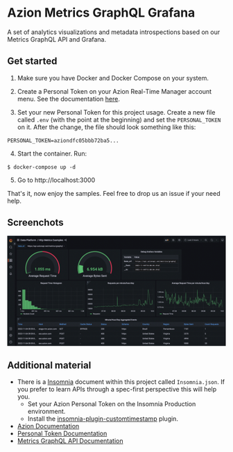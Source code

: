 # Azion Metrics GraphQL Grafana
A set of analytics visualizations and metadata introspections based on our Metrics GraphQL API and Grafana.

## Get started
1. Make sure you have Docker and Docker Compose on your system.

2. Create a Personal Token on your Azion Real-Time Manager account menu.
See the documentation [here](https://www.azion.com/en/documentation/products/accounts/personal-tokens).

3. Set your new Personal Token for this project usage.
Create a new file called `.env` (with the point at the beginning) and set the `PERSONAL_TOKEN` on it.
After the change, the file should look something like this:
```
PERSONAL_TOKEN=aziondfc05bbb72ba5...
```

4. Start the container. Run:
```
$ docker-compose up -d
```

5. Go to http://localhost:3000

That's it, now enjoy the samples. Feel free to drop us an issue if your need help.

## Screenchots
![Http Metrics](screenshots/http_metrics.png)

## Additional material
- There is a [Insomnia](https://insomnia.rest/download) document within this project called `Insomnia.json`. 
If you prefer to learn APIs through a spec-first perspective this will help you.
	- Set your Azion Personal Token on the Insomnia Production environment.
	- Install the [insomnia-plugin-customtimestamp](https://github.com/Gabb1995/insomnia-plugin-customtimestamp) plugin.
- [Azion Documentation](https://www.azion.com/en/documentation)
- [Personal Token Documentation](https://www.azion.com/en/documentation/products/accounts/personal-tokens)
- [Metrics GraphQL API Documentation](https://www.azion.com/en/documentation/products/graphql-api)

